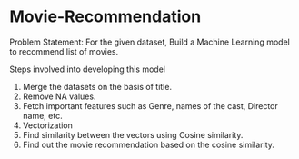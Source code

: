 # Movie-Recommendation

Problem Statement: For the given dataset, Build a Machine Learning model to recommend list of movies.

Steps involved into developing this model

  1. Merge the datasets on the basis of title.
  2. Remove NA values.
  3. Fetch important features such as Genre, names of the cast, Director name, etc.
  4. Vectorization 
  5. Find similarity between the vectors using Cosine similarity.
  6. Find out the movie recommendation based on the cosine similarity.

